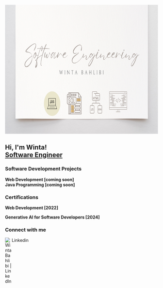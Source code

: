 <img>
<img src="https://github.com/WintaCodeCatalyst/WintaCodeCatalyst/blob/6b534f93cee873472edabe62cfd2a2c43fe21155/SWE%20banner.png" alt="Banner" width="900" height="425" >

<h2>Hi, I'm Winta! </br><a href="https://www.linkedin.com/in/winta-bahlibi-95a030250">Software Engineer</a></h2>

<h3>Software Development Projects</h3>
  <b>Web Development [coming soon]</b>
  <br>
  <b>Java Programming [coming soon]</b>

<h3>Certifications</h3>
  <b>Web Development [2022]</b>
  
  <b>Generative AI for Software Developers [2024]</b>
  
<h3>Connect with me</h3>

  Linkedin<img align="left" alt="WintaBahlibi | LinkedIn" width="22px" src="https://cdn.jsdelivr.net/npm/simple-icons@v3/icons/linkedin.svg" />

